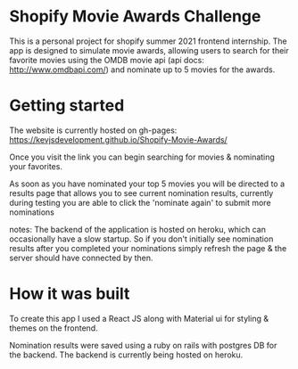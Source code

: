 # Shopify Movie Awards Challenge
This is a personal project for shopify summer 2021 frontend internship. The app is designed to simulate movie awards, allowing users to search for their favorite movies using the OMDB movie api (api docs: http://www.omdbapi.com/) and nominate up to 5 movies for the awards. 

# Getting started

The website is currently hosted on gh-pages: https://kevjsdevelopment.github.io/Shopify-Movie-Awards/

Once you visit the link you can begin searching for movies & nominating your favorites.

As soon as you have nominated your top 5 movies you will be directed to a results page that allows you to see current nomination results, currently during testing you are able to click the 'nominate again' to submit more nominations

notes:
    The backend of the application is hosted on heroku, which can occasionally have a slow startup. So if you don't initially see nomination results after you completed your nominations simply refresh the page & the server should have connected by then.

# How it was built

To create this app I used a React JS along with Material ui for styling & themes on the frontend. 

Nomination results were saved using a ruby on rails with postgres DB for the backend. The backend is currently being hosted on heroku.
